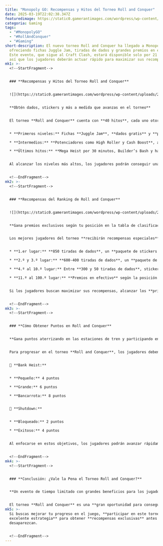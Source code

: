 ```yaml
---
title: "Monopoly GO: Recompensas y Hitos del Torneo Roll and Conquer"
date: 2025-03-19T22:02:38.347Z
featuredimage: https://static0.gamerantimages.com/wordpress/wp-content/uploads/2025/03/roll-and-conquer-monopoly-go.jpg?q=70&fit=crop&w=1140&h=&dpr=1
categoria: Gaming
tags:
  - "#MonopolyGO"
  - "#RollAndConquer"
  - "#Gaming"
short-description: El nuevo torneo Roll and Conquer ha llegado a Monopoly GO,
  ofreciendo fichas Juggle Jam, tiradas de dados y grandes premios en efectivo.
  Este evento, que sigue al Craft Clash, estará disponible solo por 21 horas,
  así que los jugadores deberán actuar rápido para maximizar sus recompensas.
mk1: >-
  <!--StartFragment-->


  ### **Recompensas y Hitos del Torneo Roll and Conquer**


  ![](https://static0.gamerantimages.com/wordpress/wp-content/uploads/2024/05/the-cover-art-of-monopoly-go-1.jpg?q=49&fit=crop&w=825&dpr=2)


  **Obtén dados, stickers y más a medida que avanzas en el torneo**


  El torneo **Roll and Conquer** cuenta con **40 hitos**, cada uno otorgando diferentes premios. Aquí algunos de los más importantes:


  * **Primeros niveles:** Fichas **Juggle Jam**, **dados gratis** y **paquetes de stickers**.

  * **Intermedios:** **Potenciadores como High Roller y Cash Boost**, además de **dados adicionales**.

  * **Últimos hitos:** **Mega Heist por 30 minutos, Builder’s Bash y hasta 2,500 dados gratis** en el nivel final.


  Al alcanzar los niveles más altos, los jugadores podrán conseguir una gran cantidad de **dados y dinero del juego**, lo que les permitirá continuar avanzando en *Monopoly GO* con ventaja.


  <!--EndFragment-->
mk2: >-
  <!--StartFragment-->


  ### **Recompensas del Ranking de Roll and Conquer**


  ![](https://static0.gamerantimages.com/wordpress/wp-content/uploads/2024/02/monopoly-go-cover-1.jpg?q=70&fit=crop&w=825&dpr=1)


  **Gana premios exclusivos según tu posición en la tabla de clasificación**


  Los mejores jugadores del torneo **recibirán recompensas especiales** dependiendo de su posición en el ranking. Entre los premios más destacados están:


  * **1.er lugar:** **850 tiradas de dados**, un **paquete de stickers de cinco estrellas** y un **gran premio en efectivo**.

  * **2.º y 3.º lugar:** **600-400 tiradas de dados**, un **paquete de stickers de cuatro estrellas** y efectivo.

  * **4.º al 10.º lugar:** Entre **300 y 50 tiradas de dados**, stickers de **dos a cuatro estrellas** y dinero del juego.

  * **11.º al 100.º lugar:** **Premios en efectivo** según la posición alcanzada.


  Si los jugadores buscan maximizar sus recompensas, alcanzar los **primeros lugares** les otorgará la mejor cantidad de dados y stickers raros.


  <!--EndFragment-->
mk3: >-
  <!--StartFragment-->


  ### **Cómo Obtener Puntos en Roll and Conquer**


  **Gana puntos aterrizando en las estaciones de tren y participando en minijuegos**


  Para progresar en el torneo **Roll and Conquer**, los jugadores deben enfocarse en **aterrizar en las casillas de ferrocarril** y participar en **minijuegos de Bank Heist y Shutdown**.


  🔹 **Bank Heist:**


  * **Pequeño:** 4 puntos

  * **Grande:** 6 puntos

  * **Bancarrota:** 8 puntos


  🔹 **Shutdown:**


  * **Bloqueado:** 2 puntos

  * **Exitoso:** 4 puntos


  Al enfocarse en estos objetivos, los jugadores podrán avanzar rápidamente y obtener **todas las recompensas disponibles** antes de que termine el evento.


  <!--EndFragment-->
mk4: >-
  <!--StartFragment-->


  ### **Conclusión: ¿Vale la Pena el Torneo Roll and Conquer?**


  **Un evento de tiempo limitado con grandes beneficios para los jugadores activos**


  El torneo **Roll and Conquer** es una **gran oportunidad para conseguir tiradas de dados gratis, fichas Juggle Jam y premios en efectivo**. Con **40 hitos disponibles y una tabla de clasificación competitiva**, los jugadores que se enfoquen en el evento podrán **acumular recursos valiosos** para seguir avanzando en *Monopoly GO*.
mk5: >-
  Si buscas mejorar tu progreso en el juego, **participar en este torneo es una
  excelente estrategia** para obtener **recompensas exclusivas** antes de que
  desaparezcan.


  <!--EndFragment-->
---
```

